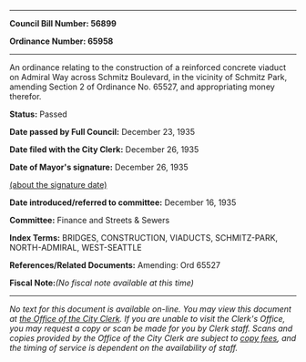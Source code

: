 

********

**Council Bill Number: 56899**
   
**Ordinance Number: 65958**
********

 An ordinance relating to the construction of a reinforced concrete viaduct on Admiral Way across Schmitz Boulevard, in the vicinity of Schmitz Park, amending Section 2 of Ordinance No. 65527, and appropriating money therefor.

**Status:** Passed
   
**Date passed by Full Council:** December 23, 1935
   
**Date filed with the City Clerk:** December 26, 1935
   
**Date of Mayor's signature:** December 26, 1935
   
[(about the signature date)](/~public/approvaldate.htm)
   
   
   
**Date introduced/referred to committee:** December 16, 1935
   
**Committee:** Finance and Streets & Sewers
   
   
**Index Terms:** BRIDGES, CONSTRUCTION, VIADUCTS, SCHMITZ-PARK, NORTH-ADMIRAL, WEST-SEATTLE

**References/Related Documents:** Amending: Ord 65527

**Fiscal Note:**_(No fiscal note available at this time)_
********

_No text for this document is available on-line. You may view this document at [the Office of the City Clerk](http://www.seattle.gov/leg/clerk/contactUs.htm). If you are unable to visit the Clerk's Office, you may request a copy or scan be made for you by Clerk staff. Scans and copies provided by the Office of the City Clerk are subject to [copy fees](http://clerk.seattle.gov/~public/clerkfees.htm), and the timing of service is dependent on the availability of staff._

